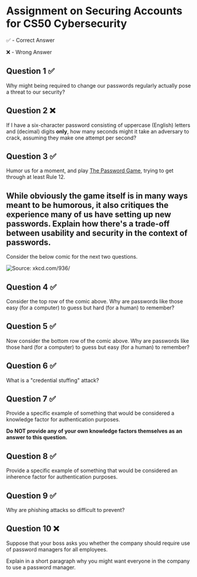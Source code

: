 # Assignment on Securing Accounts for CS50 Cybersecurity

✅ - Correct Answer

❌ - Wrong Answer

## Question 1 ✅

Why might being required to change our passwords regularly actually pose a threat to our security?

## Question 2 ❌

If I have a six-character password consisting of uppercase (English) letters and (decimal) digits **only**, how many seconds might it take an adversary to crack, assuming they make one attempt per second?

## Question 3 ✅

Humor us for a moment, and play [The Password Game](https://neal.fun/password-game/), trying to get through at least Rule 12.

While obviously the game itself is in many ways meant to be humorous, it also critiques the experience many of us have setting up new passwords. Explain how there's a trade-off between usability and security in the context of passwords.
---

Consider the below comic for the next two questions.
<p>
<img src="https://imgs.xkcd.com/comics/password_strength.png" title="Source: xkcd.com/936/" alt="Source: xkcd.com/936/"/>
</p>

## Question 4 ✅

Consider the top row of the comic above. Why are passwords like those easy (for a computer) to guess but hard (for a human) to remember?

## Question 5 ✅

Now consider the bottom row of the comic above. Why are passwords like those hard (for a computer) to guess but easy (for a human) to remember?

## Question 6 ✅

What is a "credential stuffing" attack?

## Question 7 ✅

Provide a specific example of something that would be considered a knowledge factor for authentication purposes.

**Do NOT provide any of your own knowledge factors themselves as an answer to this question.**

## Question 8 ✅

Provide a specific example of something that would be considered an inherence factor for authentication purposes.

## Question 9 ✅

Why are phishing attacks so difficult to prevent?

## Question 10 ❌

Suppose that your boss asks you whether the company should require use of password managers for all employees.

Explain in a short paragraph why you might want everyone in the company to use a password manager.
